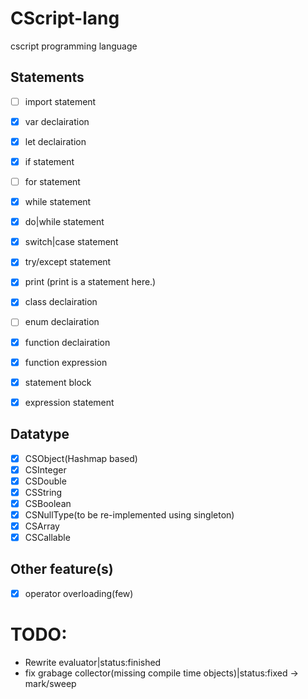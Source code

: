 # CScript-lang
cscript programming language

## Statements
- [ ] import statement
- [x] var declairation
- [x] let declairation
- [x] if statement
- [ ] for statement
- [x] while statement
- [x] do|while statement
- [x] switch|case statement
- [x] try/except statement
- [x] print (print is a statement here.)
- [x] class declairation
- [ ] enum declairation
- [x] function declairation
- [x] function expression
- [x] statement block
- [x] expression statement


## Datatype
- [x] CSObject(Hashmap based)
- [x] CSInteger
- [x] CSDouble
- [x] CSString
- [x] CSBoolean
- [x] CSNullType(to be re-implemented using singleton)
- [x] CSArray
- [x] CSCallable

## Other feature(s)
- [x] operator overloading(few)

# TODO:
- Rewrite evaluator|status:finished
- fix grabage collector(missing compile time objects)|status:fixed -> mark/sweep